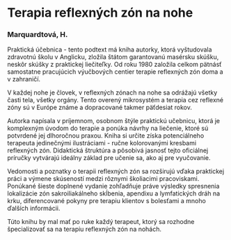Terapia reflexných zón na nohe
==============================

### Marquardtová, H.

Praktická účebnica - tento podtext má kniha autorky, ktorá vyštudovala zdravotnú
školu v Anglicku, zložila štátom garantovanú masérsku skúšku, neskôr skúšky z
praktickej liečiteľky. Od roku 1980 založila celkom pätnásť samostatne
pracujúcich výučbových centier terapie reflexných zón doma a v zahraničí.

V každej nohe je človek, v reflexných zónach na nohe sa odrážajú všetky časti
tela, všetky orgány. Tento overený mikrosystém a terapia cez reflexné zóny sú v
Európe známe a dopracované takmer päťdesiat rokov.

Autorka napísala v príjemnom, osobnom štýle praktickú učebnicu, ktorá je
komplexným úvodom do terapie a ponúka návrhy na liečenie, ktoré sú potvrdené jej
dlhoročnou praxou. Kniha si určite získa potenciálneho terapeuta jedinečnými
ilustráciami - ručne kolorovanými kresbami reflexných zón. Didaktická štruktúra
a pôsobivá jasnosť tejto oficiálnej príručky vytvárajú ideálny základ pre učenie
sa, ako aj pre vyučovanie.

Vedomosti a poznatky o terapii reflexných zón sa rozširujú vďaka praktickej
práci a výmene skúseností medzi rôznymi školiacimi pracoviskami. Ponúkané šieste
doplnené vydanie zohľadňuje práve výsledky spresnenia lokalizácie zón
sakroiliakálneho skĺbenia, apendixu a lymfatických dráh na krku, diferencované
pokyny pre terapiu klientov s bolesťami a mnoho ďalších informácii.

Túto knihu by mal mať po ruke každý terapeut, ktorý sa rozhodne špecializovať sa
na terapiu reflexných zón na nohách.

